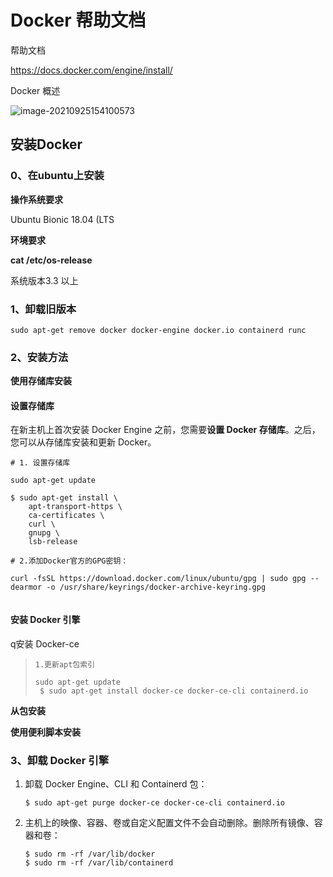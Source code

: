 # Docker 帮助文档



帮助文档

https://docs.docker.com/engine/install/

Docker 概述

![image-20210925154100573](C:\Users\HW\AppData\Roaming\Typora\typora-user-images\image-20210925154100573.png)

## 安装Docker

### 0、在ubuntu上安装

**操作系统要求**

Ubuntu Bionic 18.04 (LTS

**环境要求**

**cat /etc/os-release**

系统版本3.3 以上

### 1、卸载旧版本

```
sudo apt-get remove docker docker-engine docker.io containerd runc
```

### 2、安装方法

**使用存储库安装**

#### 设置存储库

在新主机上首次安装 Docker Engine 之前，您需要**设置 Docker 存储库**。之后，您可以从存储库安装和更新 Docker。



```
# 1. 设置存储库

sudo apt-get update

$ sudo apt-get install \
    apt-transport-https \
    ca-certificates \
    curl \
    gnupg \
    lsb-release
    
# 2.添加Docker官方的GPG密钥：

curl -fsSL https://download.docker.com/linux/ubuntu/gpg | sudo gpg --dearmor -o /usr/share/keyrings/docker-archive-keyring.gpg


```

#### 安装 Docker 引擎

q安装 Docker-ce

> ```
> 1.更新apt包索引
> 
> sudo apt-get update
>  $ sudo apt-get install docker-ce docker-ce-cli containerd.io
> ```





**从包安装**

**使用便利脚本安装**

### 3、卸载 Docker 引擎

1. 卸载 Docker Engine、CLI 和 Containerd 包：

   ```
   $ sudo apt-get purge docker-ce docker-ce-cli containerd.io
   ```

2. 主机上的映像、容器、卷或自定义配置文件不会自动删除。删除所有镜像、容器和卷：

   ```
   $ sudo rm -rf /var/lib/docker
   $ sudo rm -rf /var/lib/containerd
   ```

